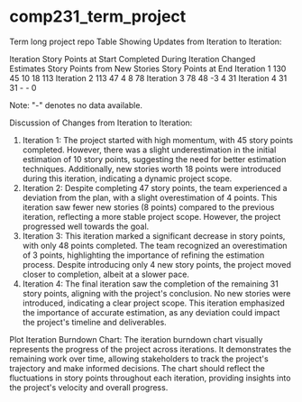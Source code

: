 # comp231_term_project
Term long project repo
Table Showing Updates from Iteration to Iteration:

Iteration	Story Points at Start	Completed During Iteration	Changed Estimates	Story Points from New Stories	Story Points at End
Iteration 1	130	45	10	18	113
Iteration 2	113	47	4	8	78
Iteration 3 	78	48	-3	4	31
Iteration 4	31	31	-	-	0

Note: "-" denotes no data available.

Discussion of Changes from Iteration to Iteration:
1.	Iteration 1: The project started with high momentum, with 45 story points completed. However, there was a slight underestimation in the initial estimation of 10 story points, suggesting the need for better estimation techniques. Additionally, new stories worth 18 points were introduced during this iteration, indicating a dynamic project scope.
2.	Iteration 2: Despite completing 47 story points, the team experienced a deviation from the plan, with a slight overestimation of 4 points. This iteration saw fewer new stories (8 points) compared to the previous iteration, reflecting a more stable project scope. However, the project progressed well towards the goal.
3.	Iteration 3: This iteration marked a significant decrease in story points, with only 48 points completed. The team recognized an overestimation of 3 points, highlighting the importance of refining the estimation process. Despite introducing only 4 new story points, the project moved closer to completion, albeit at a slower pace.
4.	Iteration 4: The final iteration saw the completion of the remaining 31 story points, aligning with the project's conclusion. No new stories were introduced, indicating a clear project scope. This iteration emphasized the importance of accurate estimation, as any deviation could impact the project's timeline and deliverables.

Plot Iteration Burndown Chart:
The iteration burndown chart visually represents the progress of the project across iterations. It demonstrates the remaining work over time, allowing stakeholders to track the project's trajectory and make informed decisions. The chart should reflect the fluctuations in story points throughout each iteration, providing insights into the project's velocity and overall progress.			
